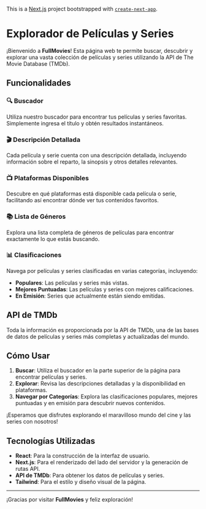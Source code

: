 This is a [Next.js](https://nextjs.org/) project bootstrapped with [`create-next-app`](https://github.com/vercel/next.js/tree/canary/packages/create-next-app).

# Explorador de Películas y Series

¡Bienvenido a **FullMovies**! Esta página web te permite buscar, descubrir y explorar una vasta colección de películas y series utilizando la API de The Movie Database (TMDb).

## Funcionalidades

### 🔍 Buscador

Utiliza nuestro buscador para encontrar tus películas y series favoritas. Simplemente ingresa el título y obtén resultados instantáneos.

### 🎬 Descripción Detallada

Cada película y serie cuenta con una descripción detallada, incluyendo información sobre el reparto, la sinopsis y otros detalles relevantes.

### 📺 Plataformas Disponibles

Descubre en qué plataformas está disponible cada película o serie, facilitando así encontrar dónde ver tus contenidos favoritos.

### 📚 Lista de Géneros

Explora una lista completa de géneros de películas para encontrar exactamente lo que estás buscando.

### 📊 Clasificaciones

Navega por películas y series clasificadas en varias categorías, incluyendo:

- **Populares**: Las películas y series más vistas.
- **Mejores Puntuadas**: Las películas y series con mejores calificaciones.
- **En Emisión**: Series que actualmente están siendo emitidas.

## API de TMDb

Toda la información es proporcionada por la API de TMDb, una de las bases de datos de películas y series más completas y actualizadas del mundo.

## Cómo Usar

1. **Buscar**: Utiliza el buscador en la parte superior de la página para encontrar películas y series.
2. **Explorar**: Revisa las descripciones detalladas y la disponibilidad en plataformas.
3. **Navegar por Categorías**: Explora las clasificaciones populares, mejores puntuadas y en emisión para descubrir nuevos contenidos.

¡Esperamos que disfrutes explorando el maravilloso mundo del cine y las series con nosotros!

## Tecnologías Utilizadas

- **React**: Para la construcción de la interfaz de usuario.
- **Next.js**: Para el renderizado del lado del servidor y la generación de rutas API.
- **API de TMDb**: Para obtener los datos de películas y series.
- **Tailwind**: Para el estilo y diseño visual de la página.

---

¡Gracias por visitar **FullMovies** y feliz exploración!
